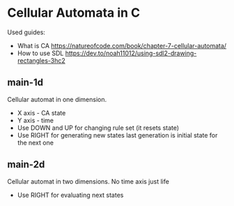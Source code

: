 # Cellular Automata in C

Used guides:
- What is CA https://natureofcode.com/book/chapter-7-cellular-automata/
- How to use SDL https://dev.to/noah11012/using-sdl2-drawing-rectangles-3hc2

## main-1d
Cellular automat in one dimension.
* X axis - CA state
* Y axis - time
* Use DOWN and UP for changing rule set (it resets state)
* Use RIGHT for generating new states last generation is initial state for the next one

## main-2d
Cellular automat in two dimensions. No time axis just life
* Use RIGHT for evaluating next states


